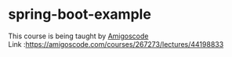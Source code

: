 # spring-boot-example
This course is being taught by <a href="https://www.youtube.com/@amigoscode">Amigoscode</a> <br/>
Link :https://amigoscode.com/courses/267273/lectures/44198833
